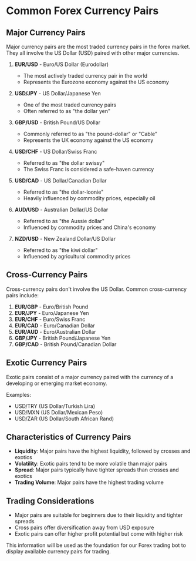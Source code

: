 # Common Forex Currency Pairs

## Major Currency Pairs
Major currency pairs are the most traded currency pairs in the forex market. They all involve the US Dollar (USD) paired with other major currencies.

1. **EUR/USD** - Euro/US Dollar (Eurodollar)
   - The most actively traded currency pair in the world
   - Represents the Eurozone economy against the US economy

2. **USD/JPY** - US Dollar/Japanese Yen
   - One of the most traded currency pairs
   - Often referred to as "the dollar yen"

3. **GBP/USD** - British Pound/US Dollar
   - Commonly referred to as "the pound-dollar" or "Cable"
   - Represents the UK economy against the US economy

4. **USD/CHF** - US Dollar/Swiss Franc
   - Referred to as "the dollar swissy"
   - The Swiss Franc is considered a safe-haven currency

5. **USD/CAD** - US Dollar/Canadian Dollar
   - Referred to as "the dollar-loonie"
   - Heavily influenced by commodity prices, especially oil

6. **AUD/USD** - Australian Dollar/US Dollar
   - Referred to as "the Aussie dollar"
   - Influenced by commodity prices and China's economy

7. **NZD/USD** - New Zealand Dollar/US Dollar
   - Referred to as "the kiwi dollar"
   - Influenced by agricultural commodity prices

## Cross-Currency Pairs
Cross-currency pairs don't involve the US Dollar. Common cross-currency pairs include:

1. **EUR/GBP** - Euro/British Pound
2. **EUR/JPY** - Euro/Japanese Yen
3. **EUR/CHF** - Euro/Swiss Franc
4. **EUR/CAD** - Euro/Canadian Dollar
5. **EUR/AUD** - Euro/Australian Dollar
6. **GBP/JPY** - British Pound/Japanese Yen
7. **GBP/CAD** - British Pound/Canadian Dollar

## Exotic Currency Pairs
Exotic pairs consist of a major currency paired with the currency of a developing or emerging market economy.

Examples:
- USD/TRY (US Dollar/Turkish Lira)
- USD/MXN (US Dollar/Mexican Peso)
- USD/ZAR (US Dollar/South African Rand)

## Characteristics of Currency Pairs
- **Liquidity**: Major pairs have the highest liquidity, followed by crosses and exotics
- **Volatility**: Exotic pairs tend to be more volatile than major pairs
- **Spread**: Major pairs typically have tighter spreads than crosses and exotics
- **Trading Volume**: Major pairs have the highest trading volume

## Trading Considerations
- Major pairs are suitable for beginners due to their liquidity and tighter spreads
- Cross pairs offer diversification away from USD exposure
- Exotic pairs can offer higher profit potential but come with higher risk

This information will be used as the foundation for our Forex trading bot to display available currency pairs for trading.
